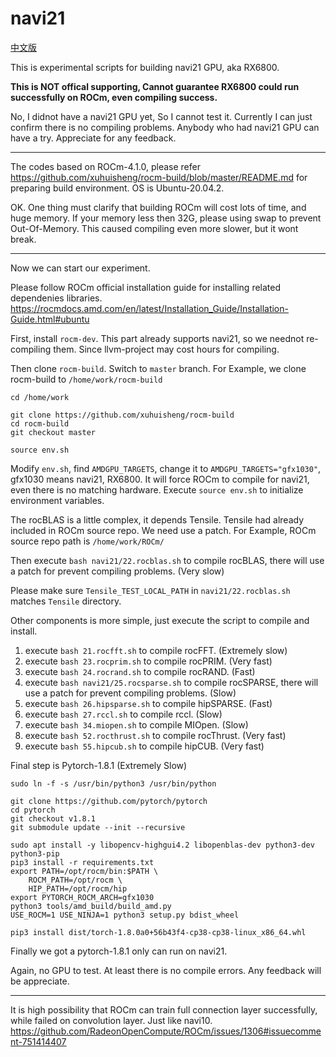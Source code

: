 # navi21

[中文版](README_zh_CN.md)

This is experimental scripts for building navi21 GPU, aka RX6800.

**This is NOT offical supporting, Cannot guarantee RX6800 could run successfully on ROCm, even compiling success.**

No, I didnot have a navi21 GPU yet, So I cannot test it. Currently I can just confirm there is no compiling problems. Anybody who had navi21 GPU can have a try. Appreciate for any feedback.

---

The codes based on ROCm-4.1.0, please refer <https://github.com/xuhuisheng/rocm-build/blob/master/README.md> for preparing build environment. OS is Ubuntu-20.04.2.

OK. One thing must clarify that building ROCm will cost lots of time, and huge memory. If your memory less then 32G, please using swap to prevent Out-Of-Memory.
This caused compiling even more slower, but it wont break.

---

Now we can start our experiment.

Please follow ROCm official installation guide for installing related dependenies libraries. <https://rocmdocs.amd.com/en/latest/Installation_Guide/Installation-Guide.html#ubuntu>

First, install `rocm-dev`. This part already supports navi21, so we neednot re-compiling them. Since llvm-project may cost hours for compiling.

Then clone `rocm-build`. Switch to `master` branch.
For Example, we clone rocm-build to `/home/work/rocm-build`

```
cd /home/work

git clone https://github.com/xuhuisheng/rocm-build
cd rocm-build
git checkout master

source env.sh

```

Modify `env.sh`, find `AMDGPU_TARGETS`, change it to `AMDGPU_TARGETS="gfx1030"`, gfx1030 means navi21, RX6800.
It will force ROCm to compile for navi21, even there is no matching hardware. Execute `source env.sh` to initialize environment variables.

The rocBLAS is a little complex, it depends Tensile. Tensile had already included in ROCm source repo. We need use a patch.
For Example, ROCm source repo path is `/home/work/ROCm/`

Then execute `bash navi21/22.rocblas.sh` to compile rocBLAS, there will use a patch for prevent compiling problems. (Very slow)

Please make sure `Tensile_TEST_LOCAL_PATH` in `navi21/22.rocblas.sh` matches `Tensile` directory.

Other components is more simple, just execute the script to compile and install.

1. execute `bash 21.rocfft.sh` to compile rocFFT. (Extremely slow)
2. execute `bash 23.rocprim.sh` to compile rocPRIM. (Very fast)
3. execute `bash 24.rocrand.sh` to compile rocRAND. (Fast)
4. execute `bash navi21/25.rocsparse.sh` to compile rocSPARSE, there will use a patch for prevent compiling problems. (Slow)
5. execute `bash 26.hipsparse.sh` to compile hipSPARSE. (Fast)
6. execute `bash 27.rccl.sh` to compile rccl. (Slow)
7. execute `bash 34.miopen.sh` to compile MIOpen. (Slow)
8. execute `bash 52.rocthrust.sh` to compile rocThrust. (Very fast)
9. execute `bash 55.hipcub.sh` to compile hipCUB. (Very fast)

Final step is Pytorch-1.8.1 (Extremely Slow)

```
sudo ln -f -s /usr/bin/python3 /usr/bin/python

git clone https://github.com/pytorch/pytorch
cd pytorch
git checkout v1.8.1
git submodule update --init --recursive

sudo apt install -y libopencv-highgui4.2 libopenblas-dev python3-dev python3-pip
pip3 install -r requirements.txt
export PATH=/opt/rocm/bin:$PATH \
    ROCM_PATH=/opt/rocm \
    HIP_PATH=/opt/rocm/hip 
export PYTORCH_ROCM_ARCH=gfx1030
python3 tools/amd_build/build_amd.py
USE_ROCM=1 USE_NINJA=1 python3 setup.py bdist_wheel

pip3 install dist/torch-1.8.0a0+56b43f4-cp38-cp38-linux_x86_64.whl

```

Finally we got a pytorch-1.8.1 only can run on navi21.

Again, no GPU to test. At least there is no compile errors. Any feedback will be appreciate.

---

It is high possibility that ROCm can train full connection layer successfully, while failed on convolution layer.
Just like navi10. <https://github.com/RadeonOpenCompute/ROCm/issues/1306#issuecomment-751414407>
